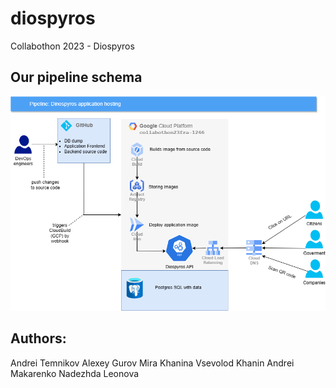 # diospyros
Collabothon 2023 - Diospyros

## Our pipeline schema
![Architecture](https://github.com/vsev0lod/diospyros/blob/main/flow%20chart.png)

## Authors:
Andrei Temnikov
Alexey Gurov
Mira Khanina
Vsevolod Khanin
Andrei Makarenko
Nadezhda Leonova
